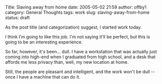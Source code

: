 Title: Slaving away from home
date: 2005-05-02 21:59
author: offby1
category: General Thoughts
tags: work
slug: slaving-away-from-home
status: draft

As the post title (and categorization) suggest, I started work today.

I think I'm going to like this job. I'm not saying it'll be perfect, but this is going to be an interesting experience.

So far, however, it's been\... dull. I have a workstation that was actually just coming into high-end when I graduated from high school, and a desk that affords me less privacy than, well, my new location at home.

Still, the people are pleasant and intelligent, and the work won't be dull -- once I have a machine that can do it.
